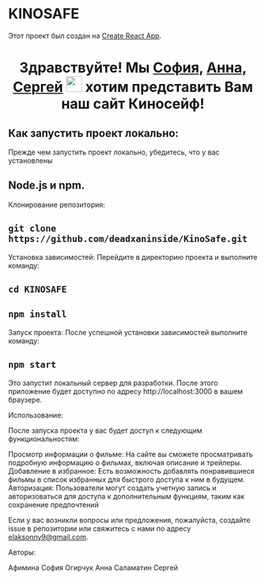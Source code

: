 # KINOSAFE

Этот проект был создан на [Create React App](https://github.com/facebook/create-react-app).
<h1 align="center">Здравствуйте! Мы  
  <a href="https://t.me/deadxaninside" target="_blank">София,</a> 
     <a href="https://t.me/monameAna" target="_blank">Анна,</a>
        <a href="https://t.me/gwalut" target="_blank">Сергей</a>
<img src="https://github.com/blackcater/blackcater/raw/main/images/Hi.gif" height="32"/>
хотим представить Вам наш сайт Киносейф!
</h1>

 ## Как запустить проект локально:

Прежде чем запустить проект локально, убедитесь, что у вас установлены 
## Node.js и npm.

 Клонирование репозитория:
## `git clone https://github.com/deadxaninside/KinoSafe.git`

 Установка зависимостей:
Перейдите в директорию проекта и выполните команду:
## `cd KINOSAFE`
## `npm install`

 Запуск проекта:
После успешной установки зависимостей выполните команду:

## `npm start`
Это запустит локальный сервер для разработки. После этого приложение будет доступно по адресу http://localhost:3000 в вашем браузере.

Использование:

После запуска проекта у вас будет доступ к следующим функциональностям:

Просмотр информации о фильме: На сайте вы сможете просматривать подробную информацию о фильмах, включая описание и трейлеры.
Добавление в избранное: Есть возможность добавлять понравившиеся фильмы в список избранных для быстрого доступа к ним в будущем.
Авторизация: Пользователи могут создать учетную запись и авторизоваться для доступа к дополнительным функциям, таким как сохранение предпочтений 



Если у вас возникли вопросы или предложения, пожалуйста, создайте issue в репозитории или свяжитесь с нами по адресу elaksonny9@gmail.com.

Авторы:

Афимина София
Огирчук Анна
Саламатин Сергей


